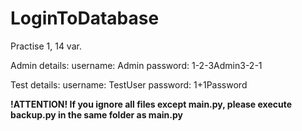 # LoginToDatabase
Practise 1, 14 var.

Admin details:  username: Admin
                password: 1-2-3Admin3-2-1
                
Test details:   username: TestUser
                password: 1+1Password

**!ATTENTION!
If you ignore all files except main.py, please execute backup.py in the same folder as main.py**
